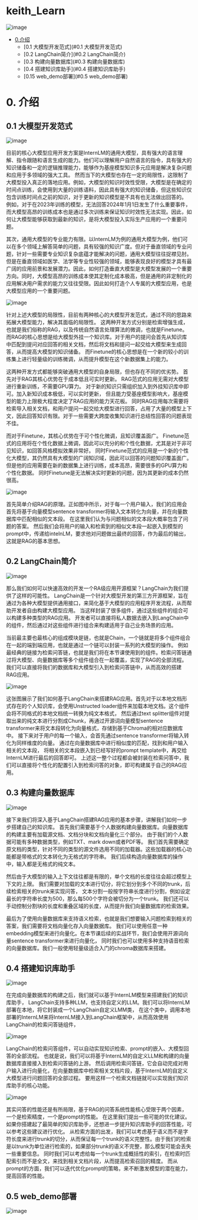 # keith_Learn
![image](https://github.com/wangbing112/keith_Learn/assets/78155747/aef99234-4987-48f5-97ff-e102b4e20683)

- [0.介绍](#0.介绍)
  - [0.1 大模型开发范式](#0.1 大模型开发范式)
  - [0.2 LangChain简介](#0.2 LangChain简介)
  - [0.3 构建向量数据库](#0.3 构建向量数据库)
  - [0.4 搭建知识库助手](#0.4 搭建知识库助手)
  - [0.15 web_demo部署](#0.5 web_demo部署)


# 0. 介绍
## 0.1 大模型开发范式
![image](https://github.com/wangbing112/keith_Learn/assets/78155747/6a8791f5-309a-46cb-8e6c-aeff1dc8a4c4)

目前的核心大模型应用开发方案是InternLM的通用大模型，具有强大的语言理解、指令跟随和语言生成的能力。他们可以理解用户自然语言的指令，具有强大的知识储备和一定的逻辑推理能力，能够作为基座模型知识多元应用是解决复杂问题和应用于多领域的强大工具。
然而当下的大模型也存在一定的局限性，这限制了大模型投入真正的落地应用。例如，大模型的知识时效性受限，大模型是在确定的时间点训练，会使用到大量的训练语料，因此具有强大的知识储备，但这些知识仅包含训练时间点之前的知识，对于更新的知识模型是不具有也无法做出回答的。
例如，对于在2023年训练的模型，无法回答2024年1月1日发生了什么重要事件，而大模型高昂的训练成本也是通过多次训练来保证知识时效性无法实现。因此，如何让大模型能够获取到最新的知识，是将大模型投入实际生产应用的一个重要问题。

其次，通用大模型的专业能力有限。以InternLM为例的通用大模型为例，他们可以在多个领域上解答简单的问题，具有较强的知识广度。但对于垂直领域的专业问题，针对一些需要专业知识复杂底蕴才能解决的问题，通用大模型往往捉襟见肘。
但是在垂直领域如医学、法学等专业性较强的领域，能够表现良好的模型才具有最广阔的应用前景和发展潜力。因此，如何打造垂直大模型是大模型发展的一个重要方向。同时，大模型高昂的训练成本使其定制化成本极高，但是通用的非定制化的应用解决用户需求的能力又往往受限。因此如何打造个人专属的大模型应用，也是大模型应用的一个重要问题。

![image](https://github.com/wangbing112/keith_Learn/assets/78155747/0628f844-f0f6-4c54-9acc-d7f0ba407583)

针对上述大模型的局限性，目前有两种核心的大模型开发范式，通过不同的思路来拓展大模型能力，解决其面临的局限性。
这两种开发方式分别是检索增强生成，也就是我们俗称的RAG，以及传统自然语言处理算法的微调，也就是Finetune。
而RAG的核心思想是给大模型外挂一个知识库。对于用户的提问会首先从知识库中匹配到提问对应回答的相关文档，然后将文档和提问一起交给大模型来生成回答，从而提高大模型的知识储备。
而Finetune的核心思想是在一个新的较小的训练集上进行轻量级的训练微调，从而提升模型在这个新数据集上的能力。

这两种开发方式都能够突破通用大模型的自身局限，但也存在不同的优劣势。
首先对于RAG其核心优势在于成本低且可实时更新。
RAG范式的应用无需对大模型进行重新训练，不需要GPU算力。
对于新的知识只需组织加入到外挂知识库中即可。加入新知识成本极低，可以实时更新，
但且能力受基座模型影响大，基座模型的能力上限极大程度决定了RAG应用的能力天花板。
同时RAG应用每次需要将检索导入相关文档，和用户提问一起交给大模型进行回答，占用了大量的模型上下文，因此回答知识有限。对于一些需要大跨度收集知识进行总结性回答的问题表现不佳。

而对于Finetune，其核心优势在于可个性化微调，且知识覆盖面广。
Finetune范式的应用将在个性化数据上微调，因此可以充分的和个性化数据，尤其是对于非可见知识，如回答风格模拟效果非常好。
同时Finetune范式的应用是一个新的个性化大模型，其仍然具有大模型的广阔知识域，因此可以回答的问题知识覆盖面广。
但是他的应用需要在新的数据集上进行训练，成本高昂，需要很多的GPU算力和个性化数据。
同时Finetune是无法解决实时更新的问题，因为其更新的成本仍然很高。

![image](https://github.com/wangbing112/keith_Learn/assets/78155747/2b315a03-b91e-4e58-8480-6dcbaed872dc)

首先简单介绍RAG的原理。正如图中所示，对于每一个用户输入，我们的应用会首先将基于向量模型sentence transformer将输入文本转化为向量，并在向量数据库中匹配相似的文本段。
在这里我们认为与问题相似的文本段大概率包含了问题的答案。
然后我们会将用户的输入和检索到的相似文本段一起嵌入到模型的prompt中，传递给intelnLM，要求他对问题做出最终的回答，作为最后的输出，这就是RAG的基本思想。

## 0.2 LangChain简介

![image](https://github.com/wangbing112/keith_Learn/assets/78155747/d34f0d41-0469-4010-b97b-64dc0b8bcfc4)

那么我们如何可以快速高效的开发一个RA级应用开源框架？LangChain为我们提供了这样的可能性。
LangChain是一个针对大模型开发的第三方开源框架，旨在通过为各种大模型提供通用接口，来简化基于大模型的应用程序开发流程，从而帮助开发者自由构建大模型应用。
当这样封装了很多组件，通过这些组件的组合可以构建多种类型的RAG应用。
开发者可以直接将私人数据去嵌入到LangChain中的组件，然后通过对这些组件进行组合来构建适用于自己业务场景的应用。

当前最主要也最核心的组成模块是链，也就是Chain，一个链就是将多个组件组合在一起的端到端应用，也就是通过一个链可以封装一系列的大模型的操作。
例如最经典的链接为检索问答链，也就是我们将在本节课使用到的组件。检索问答链通过将大模型、向量数据库等多个组件组合在一起覆盖，实现了RAG的全部流程。
我们可以直接将我们的数据库和大模型引入到检索问答链中，从而高效的搭建RAG应用。

![image](https://github.com/wangbing112/keith_Learn/assets/78155747/98af974e-cbf5-4b0f-9dd3-5fb65b001174)

这张图展示了我们如何基于LangChain来搭建RAG应用。首先对于以本地文档形式存在的个人知识库，会使用Unstructed loader组件来加载本地文档。这个组件会将不同格式的本地文档统一转换为纯文本格式，
然后通过text splitter组件对提取出来的纯文本进行分割成Chunk，再通过开源词向量模型sentence transformer来将文本段转化为向量格式，存储到基于Chroma的相对应数据库中。
接下来对于用户的每一个输入，会首先通过sentence transformer将输入转化为同样维度的向量。
通过在向量数据库中进行相似度的匹配，找到和用户输入相关的文本段，
将相关的文本段嵌入到已经写好的prompt template中，再交给InternLM进行最后的回答即可。
上述这一整个过程都会被封装在检索问答中，我们可以直接将个性化的配置引入到检索问答的对象，即可构建属于自己的RAG应用。

## 0.3 构建向量数据库

![image](https://github.com/wangbing112/keith_Learn/assets/78155747/fcde0e1f-722b-47cb-822a-732747e5c3e5)

接下来我们将深入基于LangChain搭建RAG应用的基本步骤，讲解我们如何一步步搭建自己的知识库。
首先我们需要基于个人数据构建向量数据库。向量数据库的构建主要有加载源文档、文档分块和文档向量化三个部分。
由于我们的个人数据可能有多种数据类型，例如TXT、mark down或者PDF等。
我们首先需要确定原文档的类型，针对不同的类型的源文件选用不同的加载器。这些加载器的核心功能都是带格式的文本转化为无格式的字符串。
我们后续构造向量数据库的操作中，输入都是无格式的纯文本。

然后由于大模型的输入上下文往往都是有限的，单个文档的长度往往会超过模型上下文的上限。
我们需要对加载的文本进行切分，将它划分到多个不同的trunk，后续检索相关的trunk来实现问答，
文本分割一般按字符串长度进行分割，例如设定最长的字符串长度为500，那么每500个字符会被切分为一个trunk。
我们还可以手动控制分割块的长度和重叠区域的长度，从而提升我们向量数据库的检索效果。

最后为了使用向量数据库来支持语义检索，也就是我们想要输入问题检索到相关的答案，我们需要将文档向量化存入向量数据库。
我们可以使用任意一种embedding模型来进行向量化。在本节课后续的实战环节，我们会使用开源词向量sentence transformer来进行向量化，
同时我们也可以使用多种支持语音检索的向量数据库。我们一般使用轻量级适合入门的chroma数据库来搭建。

## 0.4 搭建知识库助手

![image](https://github.com/wangbing112/keith_Learn/assets/78155747/be19c6b2-245d-4bf8-97e4-975e83ddcc22)

在完成向量数据库的构建之后，我们就可以基于InternLM模型来搭建我们的知识库助手，
LangChain支持多种LLM，也支持自定义的LLM。我们可以将InternLM部署在本地，将它封装成一个LangChain自定义LMM类，
在这个类中，调用本地部署的InternLM来将InternLM接入到LangChain框架中，从而高效使用LangChain的检索问答链组件，

![image](https://github.com/wangbing112/keith_Learn/assets/78155747/134c51e3-dd65-4388-b53d-493f07ab7691)

LangChain的检索问答组件，可以自动实现知识检索、prompt的嵌入、大模型回答的全部流程。
也就是说，我们可以将基于InternLM的自定义LLM和构建的向量数据库直接接入到检索问答链的上游。
然后调用检索问答链，它会自动完成对用户输入进行向量化，在向量数据库中检索相关文档片段，基于InternLM的自定义大模型进行问题回答的全部过程。
要用这样一个检索文档链就可以实现我们知识库助手的核心功能。

![image](https://github.com/wangbing112/keith_Learn/assets/78155747/772096b3-725a-45ee-b27a-f0c0d5ffca31)

其实问答的性能还是有所局限，基于RAG的问答系统性能核心受限于两个因素，一个是检索精度，一个是prompt的性能。
在这里我们提出一些可能的优化建议。如果你搭建起了最简单的知识库助手，还想进一步提升知识库助手的回答性能，可以参考这些建议进行优化。
从检索方面的出发，我们可以考虑基于语义而不是字符长度来进行trunk的切分，从而保证每一个trunk的语义完整性。由于我们的检索是以trunk为单位进行检索的，如果部分trunk的语义不完整，那么模型可能会丢失一些重要信息。
同时我们可以考虑给每一个trunk生成概括性的索引，在检索时匹配索引而不是全文，来找到相关文档片段，从而提高检索召回的精度。
而从prompt的方面，我们可以迭代优化prompt的策略，来不断激发模型的潜在能力，提高回答的性能。


## 0.5 web_demo部署

![image](https://github.com/wangbing112/keith_Learn/assets/78155747/d196e4ec-9efd-48f2-93a7-f64bafc2fe90)









